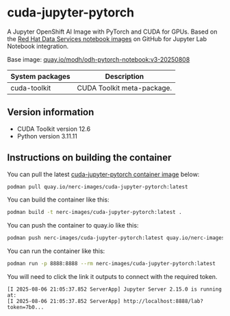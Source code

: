 # cuda-jupyter-pytorch

A Jupyter OpenShift AI Image with PyTorch and CUDA for GPUs.
Based on the [Red Hat Data Services notebook images](https://github.com/red-hat-data-services/notebooks/)
on GitHub for Jupyter Lab Notebook integration.

Base image: [quay.io/modh/odh-pytorch-notebook:v3-20250808](https://github.com/red-hat-data-services/notebooks/)

| System packages | Description |
| --- | --- |
| cuda-toolkit | CUDA Toolkit meta-package. |

## Version information

- CUDA Toolkit version 12.6
- Python version 3.11.11

## Instructions on building the container

You can pull the latest [cuda-jupyter-pytorch container image](https://github.com/nerc-images/cuda-jupyter-pytorch/pkgs/container/cuda-jupyter-pytorch) below:

```bash
podman pull quay.io/nerc-images/cuda-jupyter-pytorch:latest
```

You can build the container like this: 

```bash
podman build -t nerc-images/cuda-jupyter-pytorch:latest .
```

You can push the container to quay.io like this: 

```bash
podman push nerc-images/cuda-jupyter-pytorch:latest quay.io/nerc-images/cuda-jupyter-pytorch:latest
```

You can run the container like this: 

```bash
podman run -p 8888:8888 --rm nerc-images/cuda-jupyter-pytorch:latest
```

You will need to click the link it outputs to connect with the required token. 

```logs
[I 2025-08-06 21:05:37.852 ServerApp] Jupyter Server 2.15.0 is running at:
[I 2025-08-06 21:05:37.852 ServerApp] http://localhost:8888/lab?token=7b0...
```
